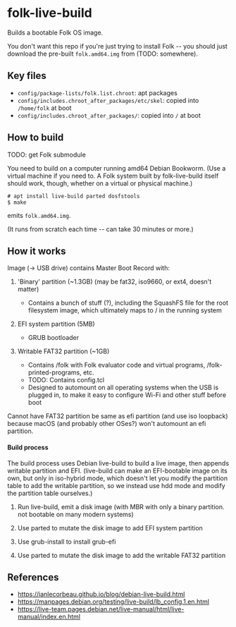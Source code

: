 # folk-live-build

Builds a bootable Folk OS image.

You don't want this repo if you're just trying to install Folk -- you
should just download the pre-built `folk.amd64.img` from (TODO:
somewhere).

## Key files

- `config/package-lists/folk.list.chroot`: apt packages
- `config/includes.chroot_after_packages/etc/skel`: copied into `/home/folk` at boot
- `config/includes.chroot_after_packages/`: copied into `/` at boot

## How to build

TODO: get Folk submodule

You need to build on a computer running amd64 Debian Bookworm. (Use a
virtual machine if you need to. A Folk system built by folk-live-build
itself should work, though, whether on a virtual or physical machine.)

```
# apt install live-build parted dosfstools
$ make
```

emits `folk.amd64.img`.

(It runs from scratch each time -- can take 30 minutes or more.)

## How it works

Image (-> USB drive) contains Master Boot Record with:

1. 'Binary' partition (~1.3GB) (may be fat32, iso9660, or ext4, doesn't matter)
   - Contains a bunch of stuff (?), including the SquashFS file for
     the root filesystem image, which ultimately maps to / in the
     running system

2. EFI system partition (5MB)
   - GRUB bootloader

3. Writable FAT32 partition (~1GB)
   - Contains /folk with Folk evaluator code and virtual programs,
     /folk-printed-programs, etc.
   - TODO: Contains config.tcl
   - Designed to automount on all operating systems when the USB is
     plugged in, to make it easy to configure Wi-Fi and other stuff
     before boot

Cannot have FAT32 partition be same as efi partition (and use iso
loopback) because macOS (and probably other OSes?) won't automount an
efi partition.

#### Build process

The build process uses Debian live-build to build a live image, then
appends writable partition and EFI. (live-build can make an
EFI-bootable image on its own, but only in iso-hybrid mode, which
doesn't let you modify the partition table to add the writable
partition, so we instead use hdd mode and modify the partition table
ourselves.)

1. Run live-build, emit a disk image (with MBR with only a binary
   partition. not bootable on many modern systems)

2. Use parted to mutate the disk image to add EFI system partition

3. Use grub-install to install grub-efi

4. Use parted to mutate the disk image to add the writable FAT32 partition

## References

- <https://ianlecorbeau.github.io/blog/debian-live-build.html>
- <https://manpages.debian.org/testing/live-build/lb_config.1.en.html>
- <https://live-team.pages.debian.net/live-manual/html/live-manual/index.en.html>
